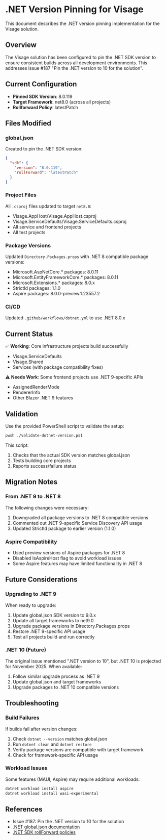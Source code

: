 # .NET Version Pinning for Visage

This document describes the .NET version pinning implementation for the Visage solution.

## Overview

The Visage solution has been configured to pin the .NET SDK version to ensure consistent builds across all development environments. This addresses issue #187 "Pin the .NET version to 10 for the solution".

## Current Configuration

- **Pinned SDK Version**: 8.0.119
- **Target Framework**: net8.0 (across all projects)
- **Rollforward Policy**: latestPatch

## Files Modified

### global.json
Created to pin the .NET SDK version:
```json
{
  "sdk": {
    "version": "8.0.119",
    "rollForward": "latestPatch"
  }
}
```

### Project Files
All `.csproj` files updated to target `net8.0`:
- Visage.AppHost/Visage.AppHost.csproj
- Visage.ServiceDefaults/Visage.ServiceDefaults.csproj
- All service and frontend projects
- All test projects

### Package Versions
Updated `Directory.Packages.props` with .NET 8 compatible package versions:
- Microsoft.AspNetCore.* packages: 8.0.11
- Microsoft.EntityFrameworkCore.* packages: 8.0.11
- Microsoft.Extensions.* packages: 8.0.x
- StrictId packages: 1.1.0
- Aspire packages: 8.0.0-preview.1.23557.2

### CI/CD
Updated `.github/workflows/dotnet.yml` to use .NET 8.0.x

## Current Status

✅ **Working**: Core infrastructure projects build successfully
- Visage.ServiceDefaults
- Visage.Shared
- Services (with package compatibility fixes)

⚠️ **Needs Work**: Some frontend projects use .NET 9-specific APIs
- AssignedRenderMode
- RendererInfo
- Other Blazor .NET 9 features

## Validation

Use the provided PowerShell script to validate the setup:
```bash
pwsh ./validate-dotnet-version.ps1
```

This script:
1. Checks that the actual SDK version matches global.json
2. Tests building core projects
3. Reports success/failure status

## Migration Notes

### From .NET 9 to .NET 8
The following changes were necessary:
1. Downgraded all package versions to .NET 8 compatible versions
2. Commented out .NET 9-specific Service Discovery API usage
3. Updated StrictId package to earlier version (1.1.0)

### Aspire Compatibility
- Used preview versions of Aspire packages for .NET 8
- Disabled IsAspireHost flag to avoid workload issues
- Some Aspire features may have limited functionality in .NET 8

## Future Considerations

### Upgrading to .NET 9
When ready to upgrade:
1. Update global.json SDK version to 9.0.x
2. Update all target frameworks to net9.0
3. Upgrade package versions in Directory.Packages.props
4. Restore .NET 9-specific API usage
5. Test all projects build and run correctly

### .NET 10 (Future)
The original issue mentioned ".NET version to 10", but .NET 10 is projected for November 2025. When available:
1. Follow similar upgrade process as .NET 9
2. Update global.json and target frameworks
3. Upgrade packages to .NET 10 compatible versions

## Troubleshooting

### Build Failures
If builds fail after version changes:
1. Check `dotnet --version` matches global.json
2. Run `dotnet clean` and `dotnet restore`
3. Verify package versions are compatible with target framework
4. Check for framework-specific API usage

### Workload Issues
Some features (MAUI, Aspire) may require additional workloads:
```bash
dotnet workload install aspire
dotnet workload install wasi-experimental
```

## References

- Issue #187: Pin the .NET version to 10 for the solution
- [.NET global.json documentation](https://docs.microsoft.com/en-us/dotnet/core/tools/global-json)
- [.NET SDK rollForward policies](https://docs.microsoft.com/en-us/dotnet/core/tools/global-json#rollforward)
